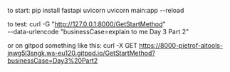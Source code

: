 to start:
pip install fastapi uvicorn
uvicorn main:app --reload

to test:
curl -G "http://127.0.0.1:8000/GetStartMethod" \
     --data-urlencode "businessCase=explain to me Day 3 Part 2"

or on gitpod something like this:
curl -X GET https://8000-pietrof-aitools-jnwg5l3sngk.ws-eu120.gitpod.io/GetStartMethod?businessCase=Day3%20Part2

